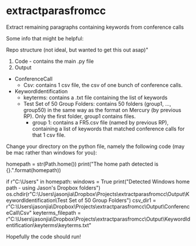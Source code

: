 # extractparasfromcc

Extract remaining paragraphs containing keywords from conference calls

Some info that might be helpful:

Repo structure (not ideal, but wanted to get this out asap)"
1. Code - contains the main .py file
2. Output
- ConferenceCall
  - Csv: contains 1 csv file, the csv of one bunch of conference calls.
- KeywordIdentification
  - keyterms: contains a .txt file containing the list of keywords
  - Test Set of 50 Group Folders: contains 50 folders (group1, ..., group50) in the same way as the format on Mercury (by previous RP). Only the first folder, group1 contains files.
    - group 1: contains a FR5.csv file (named by previous RP), containing a list of keywords that matched conference calls for that 1 csv file.

Change your directory on the python file, namely the following code (may be mac rather than windows for you): 

homepath = str(Path.home())
print("The home path detected is {}.".format(homepath))

if r"C:\Users" in homepath:
    windows = True
    print("Detected Windows home path - using Jason's Dropbox folders")
    os.chdir(r"C:\Users\jasonjia\Dropbox\Projects\extractparasfromcc\Output\KeywordIdentification\Test Set of 50 Group Folders")
    csv_dir1 = r"C:\Users\jasonjia\Dropbox\Projects\extractparasfromcc\Output\ConferenceCall\Csv"
    keyterms_filepath = r"C:\Users\jasonjia\Dropbox\Projects\extractparasfromcc\Output\KeywordIdentification\keyterms\keyterms.txt"
   
Hopefully the code should run!

